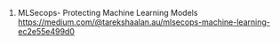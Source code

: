 
1. MLSecops- Protecting Machine Learning Models
https://medium.com/@tarekshaalan.au/mlsecops-machine-learning-ec2e55e499d0